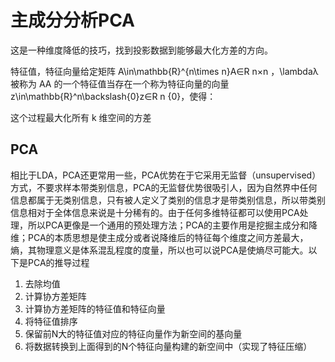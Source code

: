 

<!--
 * @version:
 * @Author:  StevenJokess https://github.com/StevenJokess
 * @Date: 2020-12-27 17:09:18
 * @LastEditors:  StevenJokess https://github.com/StevenJokess
 * @LastEditTime: 2020-12-27 20:12:53
 * @Description:
 * @TODO::
 * @Reference:https://stanford.edu/~shervine/l/zh/teaching/cs-229/cheatsheet-unsupervised-learning
 * https://kangcai.github.io/2019/02/11/ml-supervised-2-nb/
-->

# 主成分分析PCA

这是一种维度降低的技巧，找到投影数据到能够最大化方差的方向。

特征值，特征向量给定矩阵 A\in\mathbb{R}^{n\times n}A∈R
n×n
 ，\lambdaλ 被称为 AA 的一个特征值当存在一个称为特征向量的向量 z\in\mathbb{R}^n\backslash\{0\}z∈R
n
 \{0}，使得：

这个过程最大化所有 k 维空间的方差

## PCA

相比于LDA，PCA还更常用一些，PCA优势在于它采用无监督（unsupervised）方式，不要求样本带类别信息，PCA的无监督优势很吸引人，因为自然界中任何信息都属于无类别信息，只有被人定义了类别的信息才是带类别信息，所以带类别信息相对于全体信息来说是十分稀有的。由于任何多维特征都可以使用PCA处理，所以PCA更像是一个通用的预处理方法；PCA的主要作用是挖掘主成分和降维；PCA的本质思想是使主成分或者说降维后的特征每个维度之间方差最大，熵，其物理意义是体系混乱程度的度量，所以也可以说PCA是使熵尽可能大。以下是PCA的推导过程

1. 去除均值
1. 计算协方差矩阵
1. 计算协方差矩阵的特征值和特征向量
1. 将特征值排序
1. 保留前N大的特征值对应的特征向量作为新空间的基向量
1. 将数据转换到上面得到的N个特征向量构建的新空间中（实现了特征压缩）
